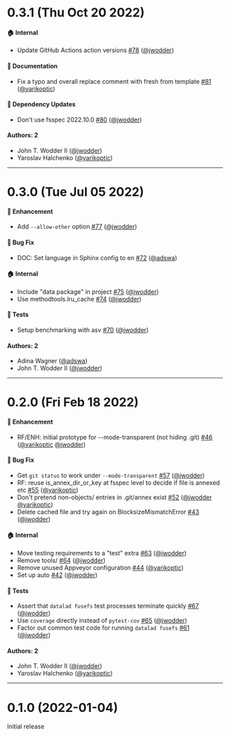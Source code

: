 # 0.3.1 (Thu Oct 20 2022)

#### 🏠 Internal

- Update GitHub Actions action versions [#78](https://github.com/datalad/datalad-fuse/pull/78) ([@jwodder](https://github.com/jwodder))

#### 📝 Documentation

- Fix a typo and overall replace comment with fresh from template [#81](https://github.com/datalad/datalad-fuse/pull/81) ([@yarikoptic](https://github.com/yarikoptic))

#### 🔩 Dependency Updates

- Don't use fsspec 2022.10.0 [#80](https://github.com/datalad/datalad-fuse/pull/80) ([@jwodder](https://github.com/jwodder))

#### Authors: 2

- John T. Wodder II ([@jwodder](https://github.com/jwodder))
- Yaroslav Halchenko ([@yarikoptic](https://github.com/yarikoptic))

---

# 0.3.0 (Tue Jul 05 2022)

#### 🚀 Enhancement

- Add `--allow-other` option [#77](https://github.com/datalad/datalad-fuse/pull/77) ([@jwodder](https://github.com/jwodder))

#### 🐛 Bug Fix

- DOC: Set language in Sphinx config to en [#72](https://github.com/datalad/datalad-fuse/pull/72) ([@adswa](https://github.com/adswa))

#### 🏠 Internal

- Include "data package" in project [#75](https://github.com/datalad/datalad-fuse/pull/75) ([@jwodder](https://github.com/jwodder))
- Use methodtools.lru_cache [#74](https://github.com/datalad/datalad-fuse/pull/74) ([@jwodder](https://github.com/jwodder))

#### 🧪 Tests

- Setup benchmarking with asv [#70](https://github.com/datalad/datalad-fuse/pull/70) ([@jwodder](https://github.com/jwodder))

#### Authors: 2

- Adina Wagner ([@adswa](https://github.com/adswa))
- John T. Wodder II ([@jwodder](https://github.com/jwodder))

---

# 0.2.0 (Fri Feb 18 2022)

#### 🚀 Enhancement

- RF/ENH: initial prototype for --mode-transparent (not hiding .git) [#46](https://github.com/datalad/datalad-fuse/pull/46) ([@yarikoptic](https://github.com/yarikoptic) [@jwodder](https://github.com/jwodder))

#### 🐛 Bug Fix

- Get `git status` to work under `--mode-transparent` [#57](https://github.com/datalad/datalad-fuse/pull/57) ([@jwodder](https://github.com/jwodder))
- RF: reuse is_annex_dir_or_key  at fsspec level to decide if file is annexed etc [#55](https://github.com/datalad/datalad-fuse/pull/55) ([@yarikoptic](https://github.com/yarikoptic))
- Don't pretend non-objects/ entries in .git/annex exist [#52](https://github.com/datalad/datalad-fuse/pull/52) ([@jwodder](https://github.com/jwodder) [@yarikoptic](https://github.com/yarikoptic))
- Delete cached file and try again on BlocksizeMismatchError [#43](https://github.com/datalad/datalad-fuse/pull/43) ([@jwodder](https://github.com/jwodder))

#### 🏠 Internal

- Move testing requirements to a "test" extra [#63](https://github.com/datalad/datalad-fuse/pull/63) ([@jwodder](https://github.com/jwodder))
- Remove tools/ [#64](https://github.com/datalad/datalad-fuse/pull/64) ([@jwodder](https://github.com/jwodder))
- Remove unused Appveyor configuration [#44](https://github.com/datalad/datalad-fuse/pull/44) ([@yarikoptic](https://github.com/yarikoptic))
- Set up auto [#42](https://github.com/datalad/datalad-fuse/pull/42) ([@jwodder](https://github.com/jwodder))

#### 🧪 Tests

- Assert that `datalad fusefs` test processes terminate quickly [#67](https://github.com/datalad/datalad-fuse/pull/67) ([@jwodder](https://github.com/jwodder))
- Use `coverage` directly instead of `pytest-cov` [#65](https://github.com/datalad/datalad-fuse/pull/65) ([@jwodder](https://github.com/jwodder))
- Factor out common test code for running `datalad fusefs` [#61](https://github.com/datalad/datalad-fuse/pull/61) ([@jwodder](https://github.com/jwodder))

#### Authors: 2

- John T. Wodder II ([@jwodder](https://github.com/jwodder))
- Yaroslav Halchenko ([@yarikoptic](https://github.com/yarikoptic))

---

# 0.1.0 (2022-01-04)

Initial release
